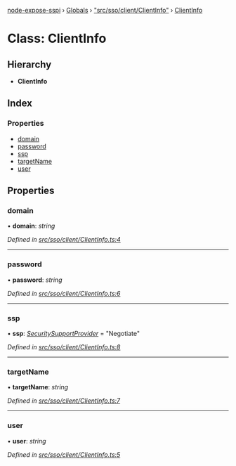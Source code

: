 [node-expose-sspi](../README.md) › [Globals](../globals.md) › ["src/sso/client/ClientInfo"](../modules/_src_sso_client_clientinfo_.md) › [ClientInfo](_src_sso_client_clientinfo_.clientinfo.md)

# Class: ClientInfo

## Hierarchy

* **ClientInfo**

## Index

### Properties

* [domain](_src_sso_client_clientinfo_.clientinfo.md#domain)
* [password](_src_sso_client_clientinfo_.clientinfo.md#password)
* [ssp](_src_sso_client_clientinfo_.clientinfo.md#ssp)
* [targetName](_src_sso_client_clientinfo_.clientinfo.md#targetname)
* [user](_src_sso_client_clientinfo_.clientinfo.md#user)

## Properties

###  domain

• **domain**: *string*

*Defined in [src/sso/client/ClientInfo.ts:4](https://github.com/jlguenego/node-expose-sspi/blob/93b1415/src/sso/client/ClientInfo.ts#L4)*

___

###  password

• **password**: *string*

*Defined in [src/sso/client/ClientInfo.ts:6](https://github.com/jlguenego/node-expose-sspi/blob/93b1415/src/sso/client/ClientInfo.ts#L6)*

___

###  ssp

• **ssp**: *[SecuritySupportProvider](../modules/_lib_sspi_d_.md#securitysupportprovider)* = "Negotiate"

*Defined in [src/sso/client/ClientInfo.ts:8](https://github.com/jlguenego/node-expose-sspi/blob/93b1415/src/sso/client/ClientInfo.ts#L8)*

___

###  targetName

• **targetName**: *string*

*Defined in [src/sso/client/ClientInfo.ts:7](https://github.com/jlguenego/node-expose-sspi/blob/93b1415/src/sso/client/ClientInfo.ts#L7)*

___

###  user

• **user**: *string*

*Defined in [src/sso/client/ClientInfo.ts:5](https://github.com/jlguenego/node-expose-sspi/blob/93b1415/src/sso/client/ClientInfo.ts#L5)*
